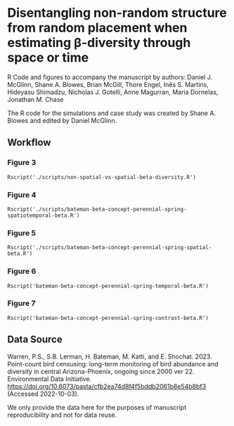 # Disentangling non-random structure from random placement when estimating β-diversity through space or time

R Code and figures to accompany the manuscript by authors: 
Daniel J. McGlinn, Shane A. Blowes, Brian McGill, Thore Engel, Inês S. Martins,
Hideyasu Shimadzu, Nicholas J. Gotelli, Anne Magurran, Maria Dornelas,
Jonathan M. Chase

The R code for the simulations and case study was created by Shane A. Blowes and
edited by Daniel McGlinn. 

## Workflow
### Figure 3 
`Rscript('./scripts/non-spatial-vs-spatial-beta-diversity.R')`

### Figure 4 
`Rscript('./scripts/bateman-beta-concept-perennial-spring-spatiotemporal-beta.R')`

### Figure 5
`Rscript('./scripts/bateman-beta-concept-perennial-spring-spatial-beta.R')`

### Figure 6
`Rscript('bateman-beta-concept-perennial-spring-temporal-beta.R')`

### Figure 7
`Rscript('bateman-beta-concept-perennial-spring-contrast-beta.R')`

## Data Source

Warren, P.S., S.B. Lerman, H. Bateman, M. Katti, and E. Shochat. 2023.
Point-count bird censusing: long-term monitoring of bird abundance and diversity
in central Arizona-Phoenix, ongoing since 2000 ver 22. Environmental Data
Initiative. https://doi.org/10.6073/pasta/cfb2ea74d8f4f5bddb2061b8e54b8bf3
(Accessed 2022-10-03).

We only provide the data here for the purposes of manuscript reproducibility and
not for data reuse. 

